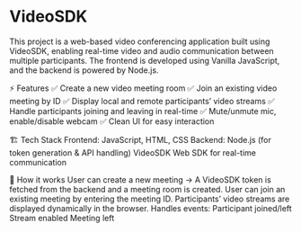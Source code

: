# VideoSDK
This project is a web-based video conferencing application built using VideoSDK, enabling real-time video and audio communication between multiple participants. The frontend is developed using Vanilla JavaScript, and the backend is powered by Node.js.

⚡ Features
✅ Create a new video meeting room
✅ Join an existing video meeting by ID
✅ Display local and remote participants’ video streams
✅ Handle participants joining and leaving in real-time
✅ Mute/unmute mic, enable/disable webcam
✅ Clean UI for easy interaction

🏗 Tech Stack
Frontend: JavaScript, HTML, CSS
Backend: Node.js (for token generation & API handling)
VideoSDK Web SDK for real-time communication

🚀 How it works
User can create a new meeting → A VideoSDK token is fetched from the backend and a meeting room is created.
User can join an existing meeting by entering the meeting ID.
Participants’ video streams are displayed dynamically in the browser.
Handles events:
Participant joined/left
Stream enabled
Meeting left
